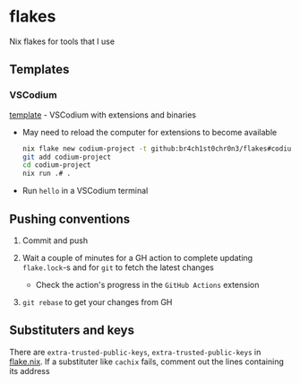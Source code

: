 # flakes

Nix flakes for tools that I use

## Templates

### VSCodium

[template](./codium/template/flake.nix) - VSCodium with extensions and binaries

- May need to reload the computer for extensions to become available

   ```sh
   nix flake new codium-project -t github:br4ch1st0chr0n3/flakes#codium
   git add codium-project
   cd codium-project
   nix run .# .
   ```

- Run `hello` in a VSCodium terminal

## Pushing conventions

1. Commit and push

1. Wait a couple of minutes for a GH action to complete updating `flake.lock`-s and for `git` to fetch the latest changes
   - Check the action's progress in the `GitHub Actions` extension

1. `git rebase` to get your changes from GH

## Substituters and keys

There are `extra-trusted-public-keys`, `extra-trusted-public-keys` in [flake.nix](./flake.nix). If a substituter like `cachix` fails, comment out the lines containing its address
